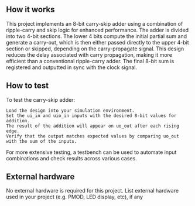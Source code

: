 <!---

This file is used to generate your project datasheet. Please fill in the information below and delete any unused
sections.

You can also include images in this folder and reference them in the markdown. Each image must be less than
512 kb in size, and the combined size of all images must be less than 1 MB.
-->

## How it works

This project implements an 8-bit carry-skip adder using a combination of ripple-carry and skip logic for enhanced performance. The adder is divided into two 4-bit sections. The lower 4 bits compute the initial partial sum and generate a carry-out, which is then either passed directly to the upper 4-bit section or skipped, depending on the carry-propagate signal. This design reduces the delay associated with carry propagation, making it more efficient than a conventional ripple-carry adder. The final 8-bit sum is registered and outputted in sync with the clock signal.
## How to test

To test the carry-skip adder:

    Load the design into your simulation environment.
    Set the ui_in and uio_in inputs with the desired 8-bit values for addition.
    The result of the addition will appear on uo_out after each rising edge.
    Verify that the output matches expected values by comparing uo_out with the sum of the inputs.

For more extensive testing, a testbench can be used to automate input combinations and check results across various cases.
## External hardware
No external hardware is required for this project.
List external hardware used in your project (e.g. PMOD, LED display, etc), if any
